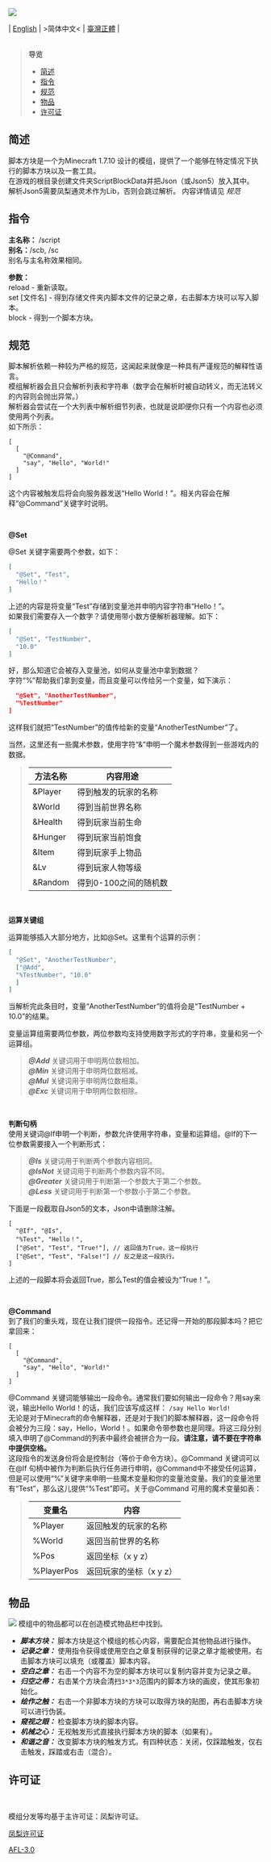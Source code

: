 ![](img/title.png)

| [English](README.md) | >简体中文< | [臺灣正體](README_TW.md) |  <br /><br />

> **导览**
> * <a href="#start">    简述   </a>
> * <a href="#command">  指令   </a>
> * <a href="#main">    规范   </a>
> * <a href="#item">     物品   </a>
> * <a href="#license">  许可证 </a>

## 简述 <a id="start"></a>
脚本方块是一个为Minecraft 1.7.10 设计的模组，提供了一个能够在特定情况下执行的脚本方块以及一套工具。</br >
在游戏的根目录创建文件夹ScriptBlockData并把Json（或Json5）放入其中。<br />
解析Json5需要凤梨通灵术作为Lib，否则会跳过解析。 内容详情请见 *规范*

## 指令 <a id="command"></a>
**主名称：** /script<br />
**别名：**/scb, /sc<br />
别名与主名称效果相同。<br />

**参数：**<br />
reload - 重新读取。<br />
set [文件名] - 得到存储文件夹内脚本文件的记录之章，右击脚本方块可以写入脚本。<br />
block - 得到一个脚本方块。

## 规范 <a id="main"></a>
脚本解析依赖一种较为严格的规范，这闻起来就像是一种具有严谨规范的解释性语言。<br />
模组解析器会且只会解析列表和字符串（数字会在解析时被自动转义，而无法转义的内容则会抛出异常。）<br />
解析器会尝试在一个大列表中解析细节列表，也就是说即便你只有一个内容也必须使用两个列表。<br />
如下所示：
```json5
[
  [
    "@Command",
    "say", "Hello", "World!"
  ]
]
```

这个内容被触发后将会向服务器发送“Hello World！”。相关内容会在解释“@Command”关键字时说明。<br />

<br />

**@Set**<br />

@Set 关键字需要两个参数，如下：
```json
[
  "@Set", "Test",
  "Hello！"
]
```
上述的内容是将变量“Test”存储到变量池并申明内容字符串“Hello！”。<br />
如果我们需要存入一个数字？请使用带小数方便解析器理解。如下：
```json
[
  "@Set", "TestNumber",
  "10.0"
]
```
好，那么知道它会被存入变量池，如何从变量池中拿到数据？<br />
字符“%”帮助我们拿到变量，而且变量可以传给另一个变量，如下演示：
```json
  "@Set", "AnotherTestNumber",
  "%TestNumber"
]
```
这样我们就把“TestNumber”的值传给新的变量“AnotherTestNumber”了。

当然，这里还有一些魔术参数，使用字符“&”申明一个魔术参数得到一些游戏内的数据。
> | 方法名称    |内容用途|
> |--------|-------|
> | &Player |得到触发的玩家的名称|
> | &World  |得到当前世界名称|
> | &Health |得到玩家当前生命|
> | &Hunger |得到玩家当前饱食|
> | &Item   |得到玩家手上物品|
> | &Lv     |得到玩家人物等级|
> | &Random |得到0-100之间的随机数|

<br />

**运算关键组**<br />

运算能够插入大部分地方，比如@Set。这里有个运算的示例：<br />
```json
[
  "@Set", "AnotherTestNumber",
  ["@Add", 
  "%TestNumber", "10.0"
  ]
]
```
当解析完此条目时，变量“AnotherTestNumber”的值将会是“TestNumber + 10.0”的结果。

变量运算组需要两位参数，两位参数均支持使用数字形式的字符串，变量和另一个运算组。
<br />

> ***@Add*** 关键词用于申明两位数相加。<br />
> ***@Min*** 关键词用于申明两位数相减。<br />
> ***@Mul*** 关键词用于申明两位数相乘。<br />
> ***@Exc*** 关键词用于申明两位数相除。<br />

<br />

**判断句柄** <br />
使用关键词@If申明一个判断，参数允许使用字符串，变量和运算组。@If的下一位参数需要接入一个判断形式：
> ***@Is*** 关键词用于判断两个参数内容相同。<br />
> ***@IsNot*** 关键词用于判断两个参数内容不同。<br />
> ***@Greater*** 关键词用于判断第一个参数大于第二个参数。<br />
> ***@Less*** 关键词用于判断第一个参数小于第二个参数。<br />

下面是一段截取自Json5的文本，Json中请删除注解。
```json5
[
  "@If", "@Is",
  "%Test", "Hello！",
  ["@Set", "Test", "True!"], // 返回值为True，这一段执行
  ["@Set", "Test", "False!"] // 反之是这一段执行。
]
```
上述的一段脚本将会返回True，那么Test的值会被设为“True！”。

<br />

**@Command** <br />
到了我们的重头戏，现在让我们提供一段指令。还记得一开始的那段脚本吗？把它拿回来：

```json5
[
  [
    "@Command",
    "say", "Hello", "World!"
  ]
]
```

@Command 关键词能够输出一段命令。通常我们要如何输出一段命令？用say来说，输出Hello World！的话，我们应该写成这样： `/say Hello World!` <br />
无论是对于Minecraft的命令解释器，还是对于我们的脚本解释器，这一段命令将会被分为三段：say，Hello，World！。如果命令带参数也是同理。将这三段分别填入申明了@Command的列表中最终会被拼合为一段。**请注意，请不要在字符串中提供空格。**<br />
这段指令的发送身份将会是控制台（等价于命令方块）。@Command 关键词可以在@If 句柄中被作为判断后执行任务进行申明，@Command中不接受任何运算，但是可以使用“%”关键字来申明一些魔术变量和你的变量池变量。我们的变量池里有“Test”，那么这儿提供“%Test”即可。关于@Command 可用的魔术变量如表：

> |变量名|内容|
> |---|---|
> |%Player|返回触发的玩家的名称|
> |%World|返回当前世界的名称|
> |%Pos|返回坐标（x y z）|
> |%PlayerPos|返回玩家的坐标（x y z）|

## 物品 <a id="item"></a>
![](img/item.png)
模组中的物品都可以在创造模式物品栏中找到。

* ***脚本方块：*** 脚本方块是这个模组的核心内容，需要配合其他物品进行操作。
* ***记录之章：*** 使用指令获得或使用空白之章复制获得的记录之章才能被使用。右击脚本方块可以填充（或覆盖）脚本内容。
* ***空白之章：*** 右击一个内容不为空的脚本方块可以复制内容并变为记录之章。
* ***归空之帚：*** 右击某个方块会清扫`3*3*3`范围内的脚本方块的画皮，使其形象初始化。
* ***绘作之触：*** 右击一个非脚本方块的方块可以取得方块的贴图，再右击脚本方块可以进行伪装。 
* ***窥视之眼：*** 检查脚本方块的脚本内容。
* ***机械之心：*** 无视触发形式直接执行脚本方块的脚本（如果有）。
* ***和谐之音：*** 改变脚本方块的触发方式。有四种状态：关闭，仅踩踏触发，仅右击触发，踩踏或右击（混合）。


## 许可证 <a id="license"></a>
<br />

模组分发等均基于主许可证：凤梨许可证。

[凤梨许可证](LICENSE) <p />
[AFL-3.0](LICENSE.txt)